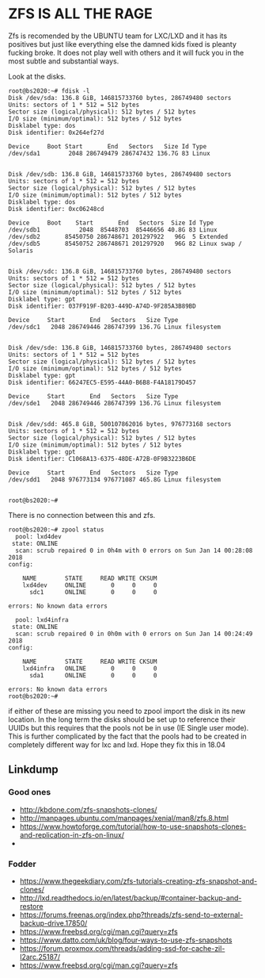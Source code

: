 <!-- ZFSNightmaresPorted2Linux, Version: 1, Modified: 2018/12/02, Author: trac -->
# ZFS IS ALL THE RAGE
Zfs is recomended  by the UBUNTU team for LXC/LXD and it has its positives but just like everything else the damned kids fixed is pleanty fucking broke. It does not play well with others and it will fuck you in the most subtle and substantial ways.

Look at the disks.
	
	root@bs2020:~# fdisk -l
	Disk /dev/sda: 136.8 GiB, 146815733760 bytes, 286749480 sectors
	Units: sectors of 1 * 512 = 512 bytes
	Sector size (logical/physical): 512 bytes / 512 bytes
	I/O size (minimum/optimal): 512 bytes / 512 bytes
	Disklabel type: dos
	Disk identifier: 0x264ef27d
	
	Device     Boot Start       End   Sectors   Size Id Type
	/dev/sda1        2048 286749479 286747432 136.7G 83 Linux
	
	
	Disk /dev/sdb: 136.8 GiB, 146815733760 bytes, 286749480 sectors
	Units: sectors of 1 * 512 = 512 bytes
	Sector size (logical/physical): 512 bytes / 512 bytes
	I/O size (minimum/optimal): 512 bytes / 512 bytes
	Disklabel type: dos
	Disk identifier: 0xc06248cd
	
	Device     Boot    Start       End   Sectors  Size Id Type
	/dev/sdb1           2048  85448703  85446656 40.8G 83 Linux
	/dev/sdb2       85450750 286748671 201297922   96G  5 Extended
	/dev/sdb5       85450752 286748671 201297920   96G 82 Linux swap / Solaris
	
	
	Disk /dev/sdc: 136.8 GiB, 146815733760 bytes, 286749480 sectors
	Units: sectors of 1 * 512 = 512 bytes
	Sector size (logical/physical): 512 bytes / 512 bytes
	I/O size (minimum/optimal): 512 bytes / 512 bytes
	Disklabel type: gpt
	Disk identifier: 037F919F-B203-449D-A74D-9F285A3B89BD
	
	Device     Start       End   Sectors   Size Type
	/dev/sdc1   2048 286749446 286747399 136.7G Linux filesystem
	
	
	Disk /dev/sde: 136.8 GiB, 146815733760 bytes, 286749480 sectors
	Units: sectors of 1 * 512 = 512 bytes
	Sector size (logical/physical): 512 bytes / 512 bytes
	I/O size (minimum/optimal): 512 bytes / 512 bytes
	Disklabel type: gpt
	Disk identifier: 66247EC5-E595-44A0-B6B8-F4A18179D457
	
	Device     Start       End   Sectors   Size Type
	/dev/sde1   2048 286749446 286747399 136.7G Linux filesystem
	
	
	Disk /dev/sdd: 465.8 GiB, 500107862016 bytes, 976773168 sectors
	Units: sectors of 1 * 512 = 512 bytes
	Sector size (logical/physical): 512 bytes / 512 bytes
	I/O size (minimum/optimal): 512 bytes / 512 bytes
	Disklabel type: gpt
	Disk identifier: C1068A13-6375-48DE-A72B-0F9B3223B6DE
	
	Device     Start       End   Sectors   Size Type
	/dev/sdd1   2048 976773134 976771087 465.8G Linux filesystem
	
	
	root@bs2020:~# 
	
There is no connection between this and zfs.
	
	root@bs2020:~# zpool status
	  pool: lxd4dev
	 state: ONLINE
	  scan: scrub repaired 0 in 0h4m with 0 errors on Sun Jan 14 00:28:08 2018
	config:
	
		NAME        STATE     READ WRITE CKSUM
		lxd4dev     ONLINE       0     0     0
		  sdc1      ONLINE       0     0     0
	
	errors: No known data errors
	
	  pool: lxd4infra
	 state: ONLINE
	  scan: scrub repaired 0 in 0h0m with 0 errors on Sun Jan 14 00:24:49 2018
	config:
	
		NAME        STATE     READ WRITE CKSUM
		lxd4infra   ONLINE       0     0     0
		  sda1      ONLINE       0     0     0
	
	errors: No known data errors
	root@bs2020:~# 
	

if either of these are missing you need to zpool import the disk in its new location. In the long term the disks should be set up to reference their UUIDs but this requires that the pools not be in use (IE Single user mode). This is further complicated by the fact that the pools had to be created in completely different way for lxc and lxd. Hope they fix this in 18.04

## Linkdump
### Good ones
* http://kbdone.com/zfs-snapshots-clones/
* http://manpages.ubuntu.com/manpages/xenial/man8/zfs.8.html
* https://www.howtoforge.com/tutorial/how-to-use-snapshots-clones-and-replication-in-zfs-on-linux/
* 
### Fodder
* https://www.thegeekdiary.com/zfs-tutorials-creating-zfs-snapshot-and-clones/
* http://lxd.readthedocs.io/en/latest/backup/#container-backup-and-restore
* https://forums.freenas.org/index.php?threads/zfs-send-to-external-backup-drive.17850/
* https://www.freebsd.org/cgi/man.cgi?query=zfs
* https://www.datto.com/uk/blog/four-ways-to-use-zfs-snapshots
* https://forum.proxmox.com/threads/adding-ssd-for-cache-zil-l2arc.25187/
* https://www.freebsd.org/cgi/man.cgi?query=zfs